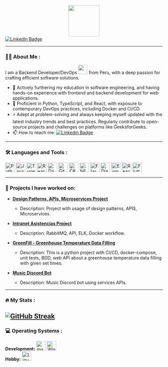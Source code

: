 <div id="header" align="center">
  <img src="https://media.giphy.com/media/M9gbBd9nbDrOTu1Mqx/giphy.gif" width="100"/>
</div>

<div id="badges">
  <a href="https://www.linkedin.com/in/sebastian-cotrina-86213a26b/">
    <img src="https://img.shields.io/badge/LinkedIn-blue?style=for-the-badge&logo=linkedin&logoColor=white" alt="LinkedIn Badge"/>
  </a>
</div>
<img src="https://komarev.com/ghpvc/?username=SebastianCotrina16&style=flat-square&color=blue" alt=""/>

---

### :man_technologist: About Me :

I am a Backend Developer/DevOps <img src="https://media.giphy.com/media/WUlplcMpOCEmTGBtBW/giphy.gif" width="30"> from Peru, with a deep passion for crafting efficient software solutions.

- :telescope: Actively furthering my education in software engineering, and having hands-on experience with frontend and backend development for web applications.
- :seedling: Proficient in Python, TypeScript, and React, with exposure to contemporary DevOps practices, including Docker and CI/CD.
- :zap: Adept at problem-solving and always keeping myself updated with the latest industry trends and best practices. Regularly contribute to open-source projects and challenges on platforms like GeeksforGeeks.
- :mailbox: How to reach me: [![Linkedin Badge](https://img.shields.io/badge/SebastianCotrina-blue?style=flat&logo=Linkedin&logoColor=white)](https://www.linkedin.com/in/sebastian-cotrina-86213a26b/)

---

### :hammer_and_wrench: Languages and Tools :
<div>
  <img src="https://cdn.jsdelivr.net/gh/devicons/devicon/icons/python/python-original.svg" width="30" title="Python" />
  <img src="https://cdn.jsdelivr.net/gh/devicons/devicon/icons/javascript/javascript-original.svg" width="30" title="JavaScript" />
  <img src="https://cdn.jsdelivr.net/gh/devicons/devicon/icons/typescript/typescript-original.svg" width="30" title="TypeScript" />
  <img src="https://cdn.jsdelivr.net/gh/devicons/devicon/icons/react/react-original.svg" width="30" title="React" />
  <img src="https://cdn.jsdelivr.net/gh/devicons/devicon/icons/docker/docker-original.svg" width="30" title="Docker" />
  <img src="https://cdn.jsdelivr.net/gh/devicons/devicon/icons/git/git-original.svg" width="30" title="Git" />
  <img src="https://cdn.jsdelivr.net/gh/devicons/devicon/icons/csharp/csharp-original.svg" width="30" title="C#" />
  <img src="https://cdn.jsdelivr.net/gh/devicons/devicon/icons/dot-net/dot-net-original.svg" width="30" title=".NET" />
  <img src="https://cdn.jsdelivr.net/gh/devicons/devicon/icons/flask/flask-original.svg" width="30" title="Flask" />
    <img src="https://cdn.jsdelivr.net/gh/devicons/devicon/icons/django/django-plain.svg" width="30" title="Django" />
  <img src="https://cdn.jsdelivr.net/gh/devicons/devicon/icons/express/express-original.svg" width="30" title="Express" />
  <img src="https://cdn.jsdelivr.net/gh/devicons/devicon/icons/react/react-original-wordmark.svg" width="30" title="React Native" />
  <img src="https://cdn.jsdelivr.net/gh/devicons/devicon/icons/flutter/flutter-original.svg" width="30" title="Flutter" />
</div>

---
### 🚀 Projects I have worked on:

- **[Design Patterns, APIs, Microservices Project](https://github.com/UPT-FAING-EPIS/proyecto-unidad-iii-pds-api_servicios)**
  - Description: Project with usage of design patterns, APIS, Microservices.

- **[Intranet Asistencias Project](https://github.com/UPT-FAING-EPIS/proyecto_unidad_ii-intranet-asistencias)**
  - Description: RabbitMQ, API, ELK, Docker workflow.

- **[GreenFill - Greenhouse Temperature Data Filling](https://github.com/SebastianCotrina16/GreenFill)**
  - Description: This is a python project with CI/CD, docker-compose, unit tests, BDD, web API about a greenhouse temperature data filling with given set times.

- **[Music Discord Bot](https://github.com/SebastianCotrina16/MusicDiscordBot)**
  - Description: Music Discord bot using services APIs.


---

### :fire: My Stats :

## [![GitHub Streak](http://github-readme-streak-stats.herokuapp.com?user=SebastianCotrina16&theme=dark&background=000000)](https://git.io/streak-stats)

### :computer: Operating Systems :

<div>
  <b>Development:</b>
  <img src="https://cdn.jsdelivr.net/gh/devicons/devicon/icons/apple/apple-original.svg" width="30" height="30" title="macOS" />
  <img src="https://cdn.jsdelivr.net/gh/devicons/devicon/icons/windows8/windows8-original.svg" width="30" height="30" title="Windows" />
  <br>
  <b>Hobby:</b>
  <img src="https://cdn.jsdelivr.net/gh/devicons/devicon/icons/linux/linux-original.svg" width="30" height="30" title="Linux" />
</div>


